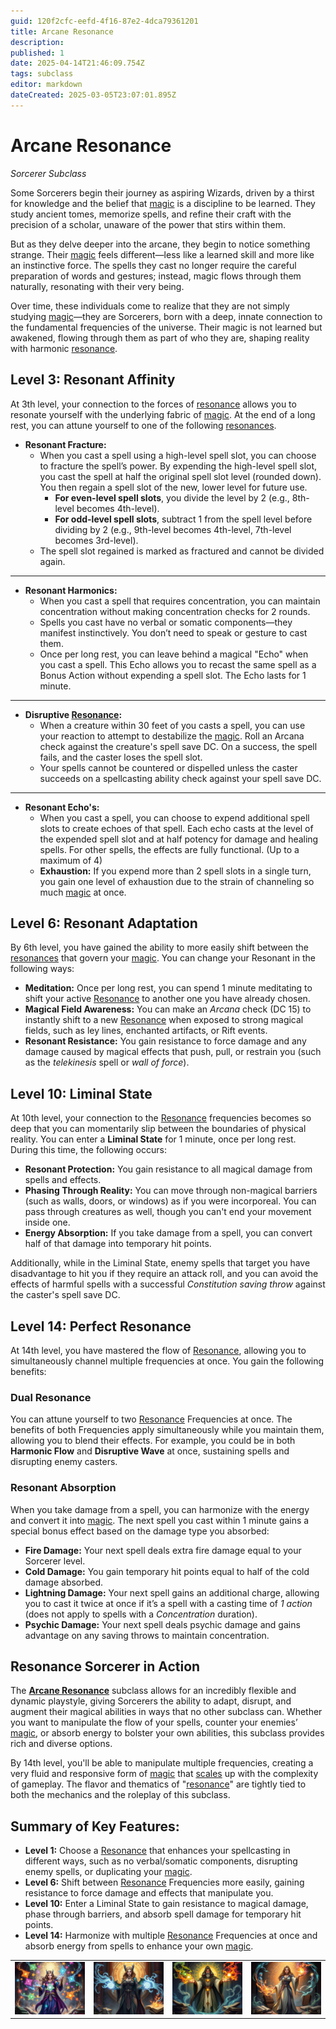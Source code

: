 ```yaml
---
guid: 120f2cfc-eefd-4f16-87e2-4dca79361201
title: Arcane Resonance
description: 
published: 1
date: 2025-04-14T21:46:09.754Z
tags: subclass
editor: markdown
dateCreated: 2025-03-05T23:07:01.895Z
---
```


# Arcane Resonance
*Sorcerer Subclass*

Some Sorcerers begin their journey as aspiring Wizards, driven by a thirst for knowledge and the belief that [magic](/structure/mechanic/magic.md) is a discipline to be learned. They study ancient tomes, memorize spells, and refine their craft with the precision of a scholar, unaware of the power that stirs within them.

But as they delve deeper into the arcane, they begin to notice something strange. Their [magic](/structure/mechanic/magic.md) feels different—less like a learned skill and more like an instinctive force. The spells they cast no longer require the careful preparation of words and gestures; instead, magic flows through them naturally, resonating with their very being.

Over time, these individuals come to realize that they are not simply studying [magic](/structure/mechanic/magic.md)—they are Sorcerers, born with a deep, innate connection to the fundamental frequencies of the universe. Their magic is not learned but awakened, flowing through them as part of who they are, shaping reality with harmonic [resonance](/generated/resonance/resonance.md).

## Level 3: Resonant Affinity
At 3th level, your connection to the forces of [resonance](/generated/resonance/resonance.md) allows you to resonate yourself with the underlying fabric of [magic](/structure/mechanic/magic.md). At the end of a long rest, you can attune yourself to one of the following [resonances](/structure/mechanic/resonance.md).

- **Resonant Fracture:**
  - When you cast a spell using a high-level spell slot, you can choose to fracture the spell’s power. By expending the high-level spell slot, you cast the spell at half the original spell slot level (rounded down). You then regain a spell slot of the new, lower level for future use.
    - **For even-level spell slots**, you divide the level by 2 (e.g., 8th-level becomes 4th-level).
    - **For odd-level spell slots**, subtract 1 from the spell level before dividing by 2 (e.g., 9th-level becomes 4th-level, 7th-level becomes 3rd-level).
  - The spell slot regained is marked as fractured and cannot be divided again.

---

- **Resonant Harmonics:**
  - When you cast a spell that requires concentration, you can maintain concentration without making concentration checks for 2 rounds.
  - Spells you cast have no verbal or somatic components—they manifest instinctively. You don’t need to speak or gesture to cast them.
  - Once per long rest, you can leave behind a magical "Echo" when you cast a spell. This Echo allows you to recast the same spell as a Bonus Action without expending a spell slot. The Echo lasts for 1 minute.

---

- **Disruptive [Resonance](/generated/resonance/resonance.md):**
  - When a creature within 30 feet of you casts a spell, you can use your reaction to attempt to destabilize the [magic](/structure/mechanic/magic.md). Roll an Arcana check against the creature's spell save DC. On a success, the spell fails, and the caster loses the spell slot.
  - Your spells cannot be countered or dispelled unless the caster succeeds on a spellcasting ability check against your spell save DC.

---

- **Resonant Echo's:**
  - When you cast a spell, you can choose to expend additional spell slots to create echoes of that spell. Each echo casts at the level of the expended spell slot and at half potency for damage and healing spells. For other spells, the effects are fully functional. (Up to a maximum of 4)
  - **Exhaustion:** If you expend more than 2 spell slots in a single turn, you gain one level of exhaustion due to the strain of channeling so much [magic](/structure/mechanic/magic.md) at once.



## Level 6: Resonant Adaptation
By 6th level, you have gained the ability to more easily shift between the [resonances](/generated/resonance/resonance.md) that govern your [magic](/structure/mechanic/magic.md). You can change your Resonant in the following ways:

- **Meditation:** Once per long rest, you can spend 1 minute meditating to shift your active [Resonance](/generated/resonance/resonance.md) to another one you have already chosen.
- **Magical Field Awareness:** You can make an *Arcana* check (DC 15) to instantly shift to a new [Resonance](/generated/resonance/resonance.md) when exposed to strong magical fields, such as ley lines, enchanted artifacts, or Rift events.
- **Resonant Resistance:** You gain resistance to force damage and any damage caused by magical effects that push, pull, or restrain you (such as the *telekinesis* spell or *wall of force*).

## Level 10: Liminal State
At 10th level, your connection to the [Resonance](/generated/resonance/resonance.md) frequencies becomes so deep that you can momentarily slip between the boundaries of physical reality. You can enter a **Liminal State** for 1 minute, once per long rest. During this time, the following occurs:

- **Resonant Protection:** You gain resistance to all magical damage from spells and effects.
- **Phasing Through Reality:** You can move through non-magical barriers (such as walls, doors, or windows) as if you were incorporeal. You can pass through creatures as well, though you can't end your movement inside one.
- **Energy Absorption:** If you take damage from a spell, you can convert half of that damage into temporary hit points.

Additionally, while in the Liminal State, enemy spells that target you have disadvantage to hit you if they require an attack roll, and you can avoid the effects of harmful spells with a successful *Constitution saving throw* against the caster's spell save DC.

## Level 14: Perfect Resonance
At 14th level, you have mastered the flow of [Resonance](/generated/resonance/resonance.md), allowing you to simultaneously channel multiple frequencies at once. You gain the following benefits:

### Dual Resonance
You can attune yourself to two [Resonance](/generated/resonance/resonance.md) Frequencies at once. The benefits of both Frequencies apply simultaneously while you maintain them, allowing you to blend their effects. For example, you could be in both **Harmonic Flow** and **Disruptive Wave** at once, sustaining spells and disrupting enemy casters.

### Resonant Absorption
When you take damage from a spell, you can harmonize with the energy and convert it into [magic](/structure/mechanic/magic.md). The next spell you cast within 1 minute gains a special bonus effect based on the damage type you absorbed:

- **Fire Damage:** Your next spell deals extra fire damage equal to your Sorcerer level.
- **Cold Damage:** You gain temporary hit points equal to half of the cold damage absorbed.
- **Lightning Damage:** Your next spell gains an additional charge, allowing you to cast it twice at once if it’s a spell with a casting time of *1 action* (does not apply to spells with a *Concentration* duration).
- **Psychic Damage:** Your next spell deals psychic damage and gains advantage on any saving throws to maintain concentration.

## Resonance Sorcerer in Action
The **[Arcane Resonance](/generated/arcane/arcane-resonance.md)** subclass allows for an incredibly flexible and dynamic playstyle, giving Sorcerers the ability to adapt, disrupt, and augment their magical abilities in ways that no other subclass can. Whether you want to manipulate the flow of your spells, counter your enemies’ [magic](/structure/mechanic/magic.md), or absorb energy to bolster your own abilities, this subclass provides rich and diverse options.

By 14th level, you'll be able to manipulate multiple frequencies, creating a very fluid and responsive form of [magic](/structure/mechanic/magic.md) that [scales](/geography/landmark/scale.md) up with the complexity of gameplay. The flavor and thematics of "[resonance](/generated/resonance/resonance.md)" are tightly tied to both the mechanics and the roleplay of this subclass.

## Summary of Key Features:
- **Level 1:** Choose a [Resonance](/generated/resonance/resonance.md) that enhances your spellcasting in different ways, such as no verbal/somatic components, disrupting enemy spells, or duplicating your [magic](/structure/mechanic/magic.md).
- **Level 6:** Shift between [Resonance](/generated/resonance/resonance.md) Frequencies more easily, gaining resistance to force damage and effects that manipulate you.
- **Level 10:** Enter a Liminal State to gain resistance to magical damage, phase through barriers, and absorb spell damage for temporary hit points.
- **Level 14:** Harmonize with multiple [Resonance](/generated/resonance/resonance.md) Frequencies at once and absorb energy from spells to enhance your own [magic](/structure/mechanic/magic.md).

|  |  |  |  |
| -------- | ------- | ------- | ------- |
![arcane_resonance_sorceress.png](/classes/subclasses/arcane_resonance_sorceress.png) | ![arcane_resonance_sorceress_(2).png](/classes/subclasses/arcane_resonance_sorceress_(2).png) | ![arcane_resonance_sorcerer.png](/classes/subclasses/arcane_resonance_sorcerer.png) | ![arcane_resonance_sorceress_(3).png](/classes/subclasses/arcane_resonance_sorceress_(3).png)
